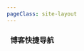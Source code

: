 ```yaml
---
pageClass: site-layout
---
```


<h3 style='padding: 0 0 10px 8px; cursor: pointer;'>博客快捷导航</h3>

<site-list v-for="model in siteData" :key="model.title" :title="model.title" :data="model.items" />
<script setup>
// 网址导航页面的数据
import siteData from "../.vitepress/theme/model/guideSiteData.js";
</script>